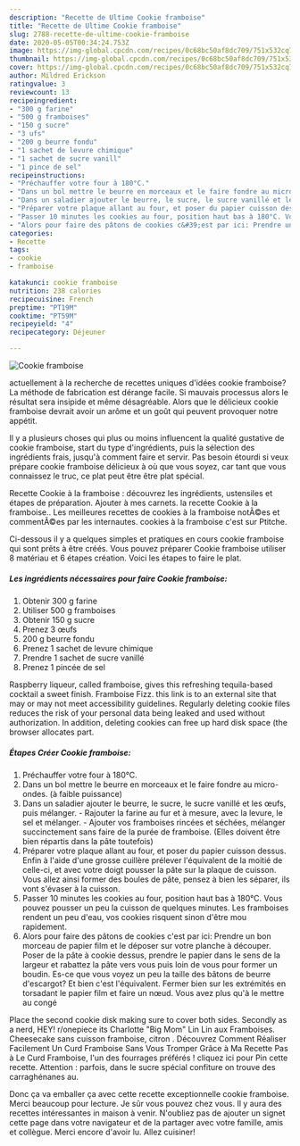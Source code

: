 ```yaml
---
description: "Recette de Ultime Cookie framboise"
title: "Recette de Ultime Cookie framboise"
slug: 2788-recette-de-ultime-cookie-framboise
date: 2020-05-05T00:34:24.753Z
image: https://img-global.cpcdn.com/recipes/0c68bc50af8dc709/751x532cq70/cookie-framboise-photo-principale-de-la-recette.jpg
thumbnail: https://img-global.cpcdn.com/recipes/0c68bc50af8dc709/751x532cq70/cookie-framboise-photo-principale-de-la-recette.jpg
cover: https://img-global.cpcdn.com/recipes/0c68bc50af8dc709/751x532cq70/cookie-framboise-photo-principale-de-la-recette.jpg
author: Mildred Erickson
ratingvalue: 3
reviewcount: 13
recipeingredient:
- "300 g farine"
- "500 g framboises"
- "150 g sucre"
- "3 ufs"
- "200 g beurre fondu"
- "1 sachet de levure chimique"
- "1 sachet de sucre vanill"
- "1 pince de sel"
recipeinstructions:
- "Préchauffer votre four à 180°C."
- "Dans un bol mettre le beurre en morceaux et le faire fondre au micro-ondes. (à faible puissance)"
- "Dans un saladier ajouter le beurre, le sucre, le sucre vanillé et les œufs, puis mélanger. Rajouter la farine au fur et à mesure, avec la levure, le sel et mélanger. Ajouter vos framboises rincées et séchées, mélanger succinctement sans faire de la purée de framboise. (Elles doivent être bien répartis dans la pâte toutefois)"
- "Préparer votre plaque allant au four, et poser du papier cuisson dessus. Enfin à l&#39;aide d&#39;une grosse cuillère prélever l&#39;équivalent de la moitié de celle-ci, et avec votre doigt pousser la pâte sur la plaque de cuisson. Vous allez ainsi former des boules de pâte, pensez à bien les séparer, ils vont s&#39;évaser à la cuisson."
- "Passer 10 minutes les cookies au four, position haut bas à 180°C. Vous pouvez pousser un peu la cuisson de quelques minutes. Les framboises rendent un peu d&#39;eau, vos cookies risquent sinon d&#39;être mou rapidement."
- "Alors pour faire des pâtons de cookies c&#39;est par ici: Prendre un bon morceau de papier film et le déposer sur votre planche à découper. Poser de la pâte à cookie dessus, prendre le papier dans le sens de la largeur et rabattez la pâte vers vous puis loin de vous pour former un boudin. Es-ce que vous voyez un peu la taille des bâtons de beurre d&#39;escargot? Et bien c&#39;est l&#39;équivalent. Fermer bien sur les extrémités en torsadant le papier film et faire un nœud. Vous avez plus qu&#39;à le mettre au congé"
categories:
- Recette
tags:
- cookie
- framboise

katakunci: cookie framboise 
nutrition: 238 calories
recipecuisine: French
preptime: "PT19M"
cooktime: "PT59M"
recipeyield: "4"
recipecategory: Déjeuner

---
```



![Cookie framboise](https://img-global.cpcdn.com/recipes/0c68bc50af8dc709/751x532cq70/cookie-framboise-photo-principale-de-la-recette.jpg)

actuellement à la recherche de recettes uniques d'idées cookie framboise? La méthode de fabrication est dérange facile. Si mauvais processus alors le résultat sera insipide et même désagréable. Alors que le délicieux cookie framboise devrait avoir un arôme et un goût qui peuvent provoquer notre appétit.

Il y a plusieurs choses qui plus ou moins influencent la qualité gustative de cookie framboise, start du type d'ingrédients, puis la sélection des ingrédients frais, jusqu'à comment faire et servir. Pas besoin étourdi si veux prépare cookie framboise délicieux à où que vous soyez, car tant que vous connaissez le truc, ce plat peut être être plat spécial.

Recette Cookie à la framboise : découvrez les ingrédients, ustensiles et étapes de préparation. Ajouter à mes carnets. la recette Cookie à la framboise.. Les meilleures recettes de cookies à la framboise notÃ©es et commentÃ©es par les internautes. cookies à la framboise c&#39;est sur Ptitche.


Ci-dessous il y a quelques simples et pratiques en cours cookie framboise qui sont prêts à être créés. Vous pouvez préparer Cookie framboise utiliser 8 matériau et 6 étapes création. Voici les étapes to faire le plat.

<!--inarticleads1-->

##### Les ingrédients nécessaires pour faire Cookie framboise:

1. Obtenir 300 g farine
1. Utiliser 500 g framboises
1. Obtenir 150 g sucre
1. Prenez 3 œufs
1.  200 g beurre fondu
1. Prenez 1 sachet de levure chimique
1. Prendre 1 sachet de sucre vanillé
1. Prenez 1 pincée de sel


Raspberry liqueur, called framboise, gives this refreshing tequila-based cocktail a sweet finish. Framboise Fizz. this link is to an external site that may or may not meet accessibility guidelines. Regularly deleting cookie files reduces the risk of your personal data being leaked and used without authorization. In addition, deleting cookies can free up hard disk space (the browser allocates part. 

<!--inarticleads2-->

##### Étapes Créer Cookie framboise:

1. Préchauffer votre four à 180°C.
1. Dans un bol mettre le beurre en morceaux et le faire fondre au micro-ondes. (à faible puissance)
1. Dans un saladier ajouter le beurre, le sucre, le sucre vanillé et les œufs, puis mélanger. - Rajouter la farine au fur et à mesure, avec la levure, le sel et mélanger. - Ajouter vos framboises rincées et séchées, mélanger succinctement sans faire de la purée de framboise. (Elles doivent être bien répartis dans la pâte toutefois)
1. Préparer votre plaque allant au four, et poser du papier cuisson dessus. Enfin à l&#39;aide d&#39;une grosse cuillère prélever l&#39;équivalent de la moitié de celle-ci, et avec votre doigt pousser la pâte sur la plaque de cuisson. Vous allez ainsi former des boules de pâte, pensez à bien les séparer, ils vont s&#39;évaser à la cuisson.
1. Passer 10 minutes les cookies au four, position haut bas à 180°C. Vous pouvez pousser un peu la cuisson de quelques minutes. Les framboises rendent un peu d&#39;eau, vos cookies risquent sinon d&#39;être mou rapidement.
1. Alors pour faire des pâtons de cookies c&#39;est par ici: Prendre un bon morceau de papier film et le déposer sur votre planche à découper. Poser de la pâte à cookie dessus, prendre le papier dans le sens de la largeur et rabattez la pâte vers vous puis loin de vous pour former un boudin. Es-ce que vous voyez un peu la taille des bâtons de beurre d&#39;escargot? Et bien c&#39;est l&#39;équivalent. Fermer bien sur les extrémités en torsadant le papier film et faire un nœud. Vous avez plus qu&#39;à le mettre au congé


Place the second cookie disk making sure to cover both sides. Secondly as a nerd, HEY! r/onepiece its Charlotte &#34;Big Mom&#34; Lin Lin aux Framboises. Cheesecake sans cuisson framboise, citron . Découvrez Comment Réaliser Facilement Un Curd Framboise Sans Vous Tromper Grâce à Ma Recette Pas à Le Curd Framboise, l&#39;un des fourrages préférés ! cliquez ici pour Pin cette recette. Attention : parfois, dans le sucre spécial confiture on trouve des carraghénanes au. 


Donc ça va emballer ça avec cette recette exceptionnelle cookie framboise. Merci beaucoup pour lecture. Je sûr vous pouvez chez vous. Il y aura des recettes  intéressantes in maison à venir. N'oubliez pas de ajouter un signet cette page dans votre navigateur et de la partager avec votre famille, amis et collègue. Merci encore d'avoir lu. Allez cuisiner!
